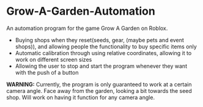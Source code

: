 # Grow-A-Garden-Automation

An automation program for the game Grow A Garden on Roblox.
- Buying shops when they reset(seeds, gear, (maybe pets and event shops)), and allowing people the functionality to buy specific items only
- Automatic calibration through using relative coordinates, allowing it to work on different screen sizes
- Allowing the user to stop and start the program whenever they want with the push of a button

**WARNING:** Currently, the program is only guaranteed to work at a certain camera angle. Face away from the garden, looking a bit towards the seed shop. Will work on having it function for any camera angle.